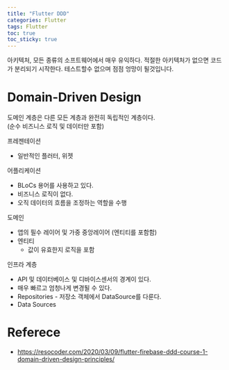 ```yaml
---
title: "Flutter DDD"
categories: Flutter
tags: Flutter
toc: true  
toc_sticky: true 
---
```

아키텍처, 모든 종류의 소프트웨어에서 매우 유익하다.
적절한 아키텍처가 없으면 코드가 분리되기 시작한다.
테스트할수 없으며 점점 엉망이 될것입니다.

# Domain-Driven Design
도메인 계층은 다른 모든 계층과 완전히 독립적인 계층이다.    
(순수 비즈니스 로직 및 데이터만 포함)

프레젠테이션
- 일반적인 플러터, 위젯

어플리케이션
- BLoCs 용어를 사용하고 있다.
- 비즈니스 로직이 없다.
- 오직 데이터의 흐름을 조정하는 역할을 수행

도메인
- 앱의 필수 레이어 및 가중 중앙레이어 (엔티티를 포함함)
- 엔티티
  - 값이 유효한지 로직을 포함

인프라 계층
- API 및 데이터베이스 및 디바이스센서의 경계이 있다.
- 매우 빠르고 엄청나게 변경될 수 있다.
- Repositories - 저장소 객체에서 DataSource를 다룬다.
- Data Sources


# Referece
- https://resocoder.com/2020/03/09/flutter-firebase-ddd-course-1-domain-driven-design-principles/